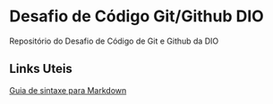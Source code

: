 # Desafio de Código Git/Github DIO
Repositório do Desafio de Código de Git e Github da DIO


## Links Uteis

[Guia de sintaxe para Markdown](https://www.markdownguide.org/basic-syntax/)
